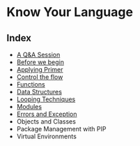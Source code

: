 # Know Your Language

## Index

- [A Q&A Session](./q-&-a.md)
- [Before we begin](./before-we-begin.md)
- [Applying Primer](./python-primer.md)
- [Control the flow](./flow-control.md)
- [Functions](./functions.md)
- [Data Structures](./data-structures.md)
- [Looping Techniques](./looping-techniques.md)
- [Modules](./modules.md)
- [Errors and Exception](./errors-and-exceptions.md)
- Objects and Classes
- Package Management with PIP
- Virtual Environments

